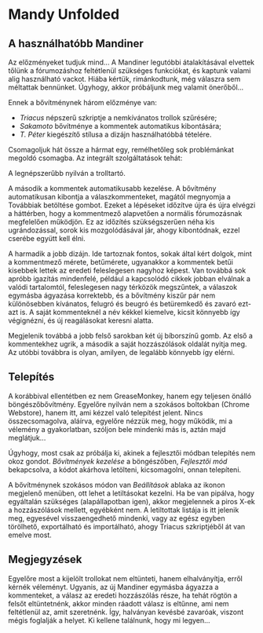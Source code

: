 # Mandy Unfolded

## A használhatóbb Mandiner

Az előzményeket tudjuk mind... A Mandiner legutóbbi átalakításával elvettek tőlünk a fórumozáshoz feltétlenül szükséges funkciókat, és kaptunk valami alig használható vackot. Hiába kértük, rimánkodtunk, még válaszra sem méltattak bennünket. Úgyhogy, akkor próbáljunk meg valamit önerőből...

Ennek a bővítménynek három előzménye van:

* _Triacus_ népszerű szkriptje a nemkívánatos trollok szűrésére;
* _Sakamoto_ bővítménye a kommentek automatikus kibontására;
* _T. Péter_ kiegészítő stílusa a dizájn használhatóbbá tételére.

Csomagoljuk hát össze a hármat egy, remélhetőleg sok problémánkat megoldó csomagba. Az integrált szolgáltatások tehát:

A legnépszerűbb nyilván a trolltartó.

A második a kommentek automatikusabb kezelése. A bővítmény automatikusan kibontja a válaszkommenteket, magától megnyomja a Továbbiak betöltése gombot. Ezeket a lépéseket időzítve újra és újra elvégzi a háttérben, hogy a kommentmező alapvetően a normális fórumozásnak megfelelően működjön. Ez az időzítés szükségszerűen néha kis ugrándozással, sorok kis mozgolódásával jár, ahogy kibontódnak, ezzel cserébe együtt kell élni.

A harmadik a jobb dizájn. Ide tartoznak fontos, sokak által kért dolgok, mint a kommentmező mérete, betűmérete, ugyanakkor a kommentek betűi kisebbek lettek az eredeti feleslegesen nagyhoz képest. Van továbbá sok apróbb igazítás mindenfelé, például a kapcsolódó cikkek jobban elválnak a valódi tartalomtól, feleslegesen nagy térközök megszűntek, a válaszok egymásba ágyazása korrektebb, és a bővítmény kiszűr pár nem különösebben kívánatos, felugró és beugró és betüremkedő és zavaró ezt-azt is. A saját kommenteknél a név kékkel kiemelve, kicsit könnyebb így végignézni, és új reagálásokat keresni alatta.

Megjelenik továbbá a jobb felső sarokban két új bíborszínű gomb. Az első a kommentekhez ugrik, a második a saját hozzászólások oldalát nyitja meg. Az utóbbi továbbra is olyan, amilyen, de legalább könnyebb így elérni.

## Telepítés

A korábbival ellentétben ez nem GreaseMonkey, hanem egy teljesen önálló böngészőbővítmény. Egyelőre nyilván nem a szokásos boltokban (Chrome Webstore), hanem itt, ami kézzel való telepítést jelent. Nincs összecsomagolva, aláírva, egyelőre nézzük meg, hogy működik, mi a vélemény a gyakorlatban, szóljon bele mindenki más is, aztán majd meglátjuk...

Úgyhogy, most csak az próbálja ki, akinek a fejlesztői módban telepítés nem okoz gondot. *Bővítmények kezelése* a böngészőben, *Fejlesztői mód* bekapcsolva, a kódot akárhova letölteni, kicsomagolni, onnan telepíteni.

A bővítménynek szokásos módon van *Beállítások* ablaka az ikonon megjelenő menüben, ott lehet a letiltásokat kezelni. Ha be van pipálva, hogy egyáltalán szükséges (alapállapotban igen), akkor megjelennek a piros X-ek a hozzászólások mellett, egyébként nem. A letiltottak listája is itt jelenik meg, egyesével visszaengedhető mindenki, vagy az egész egyben törölhető, exportálható és importálható, ahogy Triacus szkriptjéből át van emelve most.

## Megjegyzések

Egyelőre most a kijelölt trollokat nem eltünteti, hanem elhalványítja, erről kérnék véleményt. Ugyanis, az új Mandiner egymásba ágyazza a kommenteket, a válasz az eredeti hozzászólás része, ha tehát rögtön a felsőt eltüntetnénk, akkor minden ráadott válasz is eltűnne, ami nem feltétlenül az, amit szeretnénk. Így, halványan kevésbé zavaróak, viszont mégis foglalják a helyet. Ki kellene találnunk, hogy mi legyen...